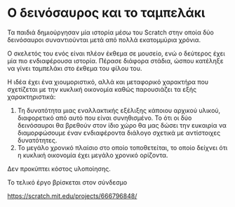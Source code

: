 # Ο δεινόσαυρος και το ταμπελάκι

Τα παιδιά δημιούργησαν μία ιστορία μέσω του Scratch στην οποία δύο δεινόσαυροι συναντιούνται μετά από πολλά εκατομμύρια χρόνια.

Ο σκελετός του ενός είναι πλέον έκθεμα σε μουσείο, ενώ ο δεύτερος έχει μία πιο ενδιαφέρουσα ιστορία. Πέρασε διάφορα στάδια, ώσπου κατέληξε να γίνει ταμπελάκι στο έκθεμα του φίλου του.

Η ιδέα έχει ένα χιουμοριστικό, αλλά και μεταφορικό χαρακτήρα που σχετίζεται με την κυκλική οικονομία καθώς παρουσιάζει τα εξής χαρακτηριστικά:
1. Τη δυνατότητα μιας εναλλακτικής εξέλιξης κάποιου αρχικού υλικού, διαφορετικό από αυτό που είναι συνηθισμένο. Το ότι οι δύο δεινόσαυροι θα βρεθούν στον ίδιο χώρο θα μας δώσει την ευκαιρία να διαμορφώσουμε έναν ενδιαφέροντα διάλογο σχετικά με αντίστοιχες δυνατότητες.
2. Το μεγάλο χρονικό πλαίσιο στο οποίο τοποθετείται, το οποίο δείχνει ότι η κυκλική οικονομία έχει μεγάλο χρονικό ορίζοντα.

Δεν προκύπτει κόστος υλοποίησης.

Το τελικό έργο βρίσκεται στον σύνδεσμο

https://scratch.mit.edu/projects/666796848/


